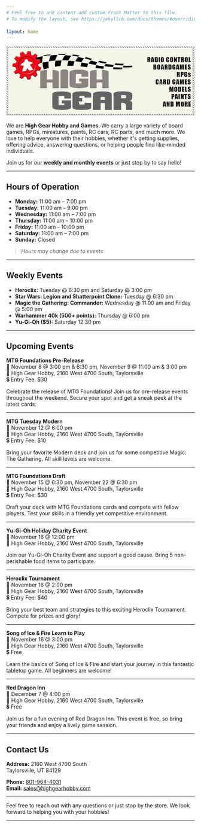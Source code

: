 ```yaml
---
# Feel free to add content and custom Front Matter to this file.
# To modify the layout, see https://jekyllrb.com/docs/themes/#overriding-theme-defaults

layout: home
---
```


![High Gear Logo](./assets/high_gear_logo.jpg)

We are **High Gear Hobby and Games**. We carry a large variety of board games, RPGs, miniatures, paints, RC cars, RC parts, and much more. We love to help everyone with their hobbies, whether it's getting supplies, offering advice, answering questions, or helping people find like-minded individuals. 

Join us for our **weekly and monthly events** or just stop by to say hello!

---

## Hours of Operation

- **Monday:** 11:00 am – 7:00 pm
- **Tuesday:** 11:00 am – 9:00 pm
- **Wednesday:** 11:00 am – 7:00 pm
- **Thursday:** 11:00 am – 10:00 pm
- **Friday:** 11:00 am – 10:00 pm
- **Saturday:** 11:00 am – 7:00 pm
- **Sunday:** Closed

> *Hours may change due to events*

---

## Weekly Events

- **Heroclix:** Tuesday @ 6:30 pm and Saturday @ 3:00 pm
- **Star Wars: Legion and Shatterpoint Clone:** Tuesday @ 6:30 pm
- **Magic the Gathering: Commander:** Wednesday @ 11:00 am and Friday @ 5:00 pm
- **Warhammer 40k (500+ points):** Thursday @ 6:00 pm
- **Yu-Gi-Oh ($5):** Saturday 12:30 pm

---

## Upcoming Events

**MTG Foundations Pre-Release**  
📅 November 8 @ 3:00 pm & 6:30 pm, November 9 @ 11:00 am & 3:00 pm  
📍 High Gear Hobby, 2160 West 4700 South, Taylorsville  
💲 Entry Fee: $30  

Celebrate the release of MTG Foundations! Join us for pre-release events throughout the weekend. Secure your spot and get a sneak peek at the latest cards.

---

**MTG Tuesday Modern**  
📅 November 12 @ 6:00 pm   
📍 High Gear Hobby, 2160 West 4700 South, Taylorsville  
💲 Entry Fee: $10  

Bring your favorite Modern deck and join us for some competitive Magic: The Gathering. All skill levels are welcome.

---

**MTG Foundations Draft**  
📅 November 15 @ 6:30 pm, November 22 @ 6:30 pm   
📍 High Gear Hobby, 2160 West 4700 South, Taylorsville  
💲 Entry Fee: $30  

Draft your deck with MTG Foundations cards and compete with fellow players. Test your skills in a friendly yet competitive environment.

---

**Yu-Gi-Oh Holiday Charity Event**  
📅 November 16 @ 12:00 pm  
📍 High Gear Hobby, 2160 West 4700 South, Taylorsville  

Join our Yu-Gi-Oh Charity Event and support a good cause. Bring 5 non-perishable food items to participate.

---

**Heroclix Tournament**  
📅 November 16 @ 2:00 pm  
📍 High Gear Hobby, 2160 West 4700 South, Taylorsville  
💲 Entry Fee: $40  

Bring your best team and strategies to this exciting Heroclix Tournament. Compete for prizes and glory!

---

**Song of Ice & Fire Learn to Play**  
📅 November 16 @ 3:00 pm  
📍 High Gear Hobby, 2160 West 4700 South, Taylorsville  
💲 Free  

Learn the basics of Song of Ice & Fire and start your journey in this fantastic tabletop game. All beginners are welcome!

---
**Red Dragon Inn**  
📅 December 7 @ 4:00 pm  
📍 High Gear Hobby, 2160 West 4700 South, Taylorsville  
💲 Free  

Join us for a fun evening of Red Dragon Inn. This event is free, so bring your friends and enjoy a lively game session.

---


## Contact Us

**Address:**
2160 West 4700 South  
Taylorsville, UT 84129

**Phone:** [801-964-4031](tel:801-964-4031)  
**Email:** [sales@highgearhobby.com](mailto:sales@highgearhobby.com)

---

Feel free to reach out with any questions or just stop by the store. We look forward to helping you with your hobbies!

---


